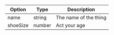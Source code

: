 | Option     | Type   | Description |
| ---------- | ------ | ----------- |
| name       | string | The name of the thing |
| shoeSize   | number | Act your age |
